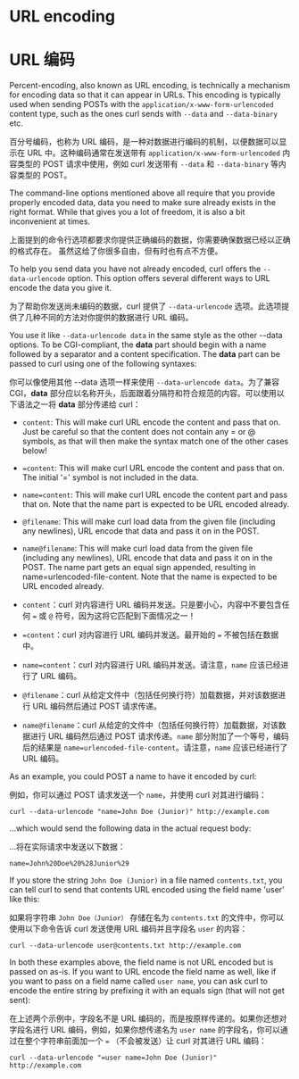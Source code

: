 # URL encoding
# URL 编码

Percent-encoding, also known as URL encoding, is technically a mechanism for
encoding data so that it can appear in URLs. This encoding is typically used
when sending POSTs with the `application/x-www-form-urlencoded` content type,
such as the ones curl sends with `--data` and `--data-binary` etc.

百分号编码，也称为 URL 编码，是一种对数据进行编码的机制，以便数据可以显示在 URL 中。这种编码通常在发送带有 `application/x-www-form-urlencoded` 内容类型的 POST 请求中使用，例如 curl 发送带有 `--data` 和 `--data-binary` 等内容类型的 POST。

The command-line options mentioned above all require that you provide properly
encoded data, data you need to make sure already exists in the right format.
While that gives you a lot of freedom, it is also a bit inconvenient at times.

上面提到的命令行选项都要求你提供正确编码的数据，你需要确保数据已经以正确的格式存在。
虽然这给了你很多自由，但有时也有点不方便。

To help you send data you have not already encoded, curl offers the
`--data-urlencode` option. This option offers several different ways to URL
encode the data you give it.

为了帮助你发送尚未编码的数据，curl 提供了 `--data-urlencode` 选项。此选项提供了几种不同的方法对你提供的数据进行 URL 编码。

You use it like `--data-urlencode data` in the same style as the other --data
options. To be CGI-compliant, the **data** part should begin with a name
followed by a separator and a content specification. The **data** part can be
passed to curl using one of the following syntaxes:

你可以像使用其他 --data 选项一样来使用 `--data-urlencode data`。为了兼容 CGI，**data** 部分应以名称开头，后面跟着分隔符和符合规范的内容。可以使用以下语法之一将 **data** 部分传递给 curl：

 - `content`: This will make curl URL encode the content and pass that
   on. Just be careful so that the content does not contain any = or @ symbols,
   as that will then make the syntax match one of the other cases below!

 - `=content`: This will make curl URL encode the content and pass that
   on. The initial '=' symbol is not included in the data.

 - `name=content`: This will make curl URL encode the content part and pass
   that on. Note that the name part is expected to be URL encoded already.

 - `@filename`: This will make curl load data from the given file (including
   any newlines), URL encode that data and pass it on in the POST.

 - `name@filename`: This will make curl load data from the given file
   (including any newlines), URL encode that data and pass it on in the POST.
   The name part gets an equal sign appended, resulting in
   name=urlencoded-file-content. Note that the name is expected to be URL
   encoded already.

 - `content`：curl 对内容进行 URL 编码并发送。只是要小心，内容中不要包含任何 `=` 或 `@` 符号，因为这将它匹配到下面情况之一！

 - `=content`：curl 对内容进行 URL 编码并发送。最开始的 `=` 不被包括在数据中。

 - `name=content`：curl 对内容进行 URL 编码并发送。请注意，`name` 应该已经进行了 URL 编码。

 - `@filename`：curl 从给定文件中（包括任何换行符）加载数据，并对该数据进行 URL 编码然后通过 POST 请求传递。

 - `name@filename`：curl 从给定的文件中（包括任何换行符）加载数据，对该数据进行 URL 编码然后通过 POST 请求传递。`name` 部分附加了一个等号，编码后的结果是 `name=urlencoded-file-content`。请注意，`name` 应该已经进行了 URL 编码。

As an example, you could POST a name to have it encoded by curl:

例如，你可以通过 POST 请求发送一个 `name`，并使用 curl 对其进行编码：

    curl --data-urlencode "name=John Doe (Junior)" http://example.com

…which would send the following data in the actual request body:

…将在实际请求中发送以下数据：

    name=John%20Doe%20%28Junior%29

If you store the string `John Doe (Junior)` in a file named `contents.txt`,
you can tell curl to send that contents URL encoded using the field name
'user' like this:

如果将字符串 `John Doe（Junior）` 存储在名为 `contents.txt` 的文件中，你可以使用以下命令告诉 curl 发送使用 URL 编码并且字段名 `user` 的内容：

    curl --data-urlencode user@contents.txt http://example.com

In both these examples above, the field name is not URL encoded but is passed
on as-is. If you want to URL encode the field name as well, like if you want
to pass on a field name called `user name`, you can ask curl to encode the
entire string by prefixing it with an equals sign (that will not get sent):

在上述两个示例中，字段名不是 URL 编码的，而是按原样传递的。如果你还想对字段名进行 URL 编码，例如，如果你想传递名为 `user name` 的字段名，你可以通过在整个字符串前面加一个 `=` （不会被发送）让 curl 对其进行 URL 编码：

    curl --data-urlencode "=user name=John Doe (Junior)" http://example.com
